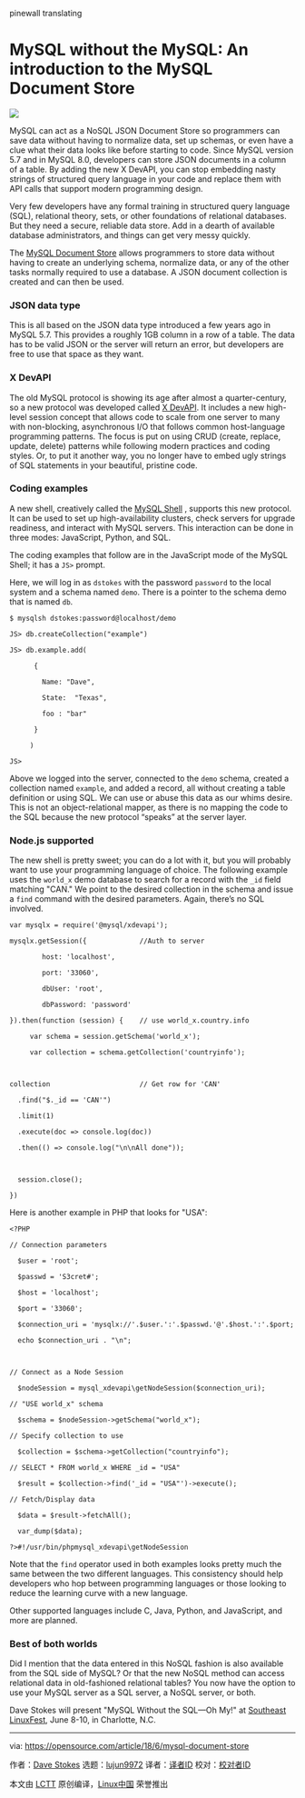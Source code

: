 pinewall translating

MySQL without the MySQL: An introduction to the MySQL Document Store
======

![](https://opensource.com/sites/default/files/styles/image-full-size/public/lead-images/open_business_sign_store.jpg?itok=g4QibRqg)

MySQL can act as a NoSQL JSON Document Store so programmers can save data without having to normalize data, set up schemas, or even have a clue what their data looks like before starting to code. Since MySQL version 5.7 and in MySQL 8.0, developers can store JSON documents in a column of a table. By adding the new X DevAPI, you can stop embedding nasty strings of structured query language in your code and replace them with API calls that support modern programming design.

Very few developers have any formal training in structured query language (SQL), relational theory, sets, or other foundations of relational databases. But they need a secure, reliable data store. Add in a dearth of available database administrators, and things can get very messy quickly.

The [MySQL Document Store][1] allows programmers to store data without having to create an underlying schema, normalize data, or any of the other tasks normally required to use a database. A JSON document collection is created and can then be used.

### JSON data type

This is all based on the JSON data type introduced a few years ago in MySQL 5.7. This provides a roughly 1GB column in a row of a table. The data has to be valid JSON or the server will return an error, but developers are free to use that space as they want.

### X DevAPI

The old MySQL protocol is showing its age after almost a quarter-century, so a new protocol was developed called [X DevAPI][2]. It includes a new high-level session concept that allows code to scale from one server to many with non-blocking, asynchronous I/O that follows common host-language programming patterns. The focus is put on using CRUD (create, replace, update, delete) patterns while following modern practices and coding styles. Or, to put it another way, you no longer have to embed ugly strings of SQL statements in your beautiful, pristine code.

### Coding examples

A new shell, creatively called the [MySQL Shell][3] , supports this new protocol. It can be used to set up high-availability clusters, check servers for upgrade readiness, and interact with MySQL servers. This interaction can be done in three modes: JavaScript, Python, and SQL.

The coding examples that follow are in the JavaScript mode of the MySQL Shell; it has a `JS>` prompt.

Here, we will log in as `dstokes` with the password `password` to the local system and a schema named `demo`. There is a pointer to the schema demo that is named `db`.
```
$ mysqlsh dstokes:password@localhost/demo

JS> db.createCollection("example")

JS> db.example.add(

      {

        Name: "Dave",

        State:  "Texas",

        foo : "bar"

      }

     )

JS>

```

Above we logged into the server, connected to the `demo` schema, created a collection named `example`, and added a record, all without creating a table definition or using SQL. We can use or abuse this data as our whims desire. This is not an object-relational mapper, as there is no mapping the code to the SQL because the new protocol “speaks” at the server layer.

### Node.js supported

The new shell is pretty sweet; you can do a lot with it, but you will probably want to use your programming language of choice. The following example uses the `world_x` demo database to search for a record with the `_id` field matching "CAN." We point to the desired collection in the schema and issue a `find` command with the desired parameters. Again, there’s no SQL involved.
```
var mysqlx = require('@mysql/xdevapi');

mysqlx.getSession({             //Auth to server

        host: 'localhost',

        port: '33060',

        dbUser: 'root',

        dbPassword: 'password'

}).then(function (session) {    // use world_x.country.info

     var schema = session.getSchema('world_x');

     var collection = schema.getCollection('countryinfo');



collection                      // Get row for 'CAN'

  .find("$._id == 'CAN'")

  .limit(1)

  .execute(doc => console.log(doc))

  .then(() => console.log("\n\nAll done"));



  session.close();

})

```

Here is another example in PHP that looks for "USA":
```
<?PHP

// Connection parameters

  $user = 'root';

  $passwd = 'S3cret#';

  $host = 'localhost';

  $port = '33060';

  $connection_uri = 'mysqlx://'.$user.':'.$passwd.'@'.$host.':'.$port;

  echo $connection_uri . "\n";



// Connect as a Node Session

  $nodeSession = mysql_xdevapi\getNodeSession($connection_uri);

// "USE world_x" schema

  $schema = $nodeSession->getSchema("world_x");

// Specify collection to use

  $collection = $schema->getCollection("countryinfo");

// SELECT * FROM world_x WHERE _id = "USA"

  $result = $collection->find('_id = "USA"')->execute();

// Fetch/Display data

  $data = $result->fetchAll();

  var_dump($data);

?>#!/usr/bin/phpmysql_xdevapi\getNodeSession

```

Note that the `find` operator used in both examples looks pretty much the same between the two different languages. This consistency should help developers who hop between programming languages or those looking to reduce the learning curve with a new language.

Other supported languages include C, Java, Python, and JavaScript, and more are planned.

### Best of both worlds

Did I mention that the data entered in this NoSQL fashion is also available from the SQL side of MySQL? Or that the new NoSQL method can access relational data in old-fashioned relational tables? You now have the option to use your MySQL server as a SQL server, a NoSQL server, or both.

Dave Stokes will present "MySQL Without the SQL—Oh My!" at [Southeast LinuxFest][4], June 8-10, in Charlotte, N.C.

--------------------------------------------------------------------------------

via: https://opensource.com/article/18/6/mysql-document-store

作者：[Dave Stokes][a]
选题：[lujun9972](https://github.com/lujun9972)
译者：[译者ID](https://github.com/译者ID)
校对：[校对者ID](https://github.com/校对者ID)

本文由 [LCTT](https://github.com/LCTT/TranslateProject) 原创编译，[Linux中国](https://linux.cn/) 荣誉推出

[a]:https://opensource.com/users/davidmstokes
[1]:https://www.mysql.com/products/enterprise/document_store.html
[2]:https://dev.mysql.com/doc/x-devapi-userguide/en/
[3]:https://dev.mysql.com/downloads/shell/
[4]:http://www.southeastlinuxfest.org/
